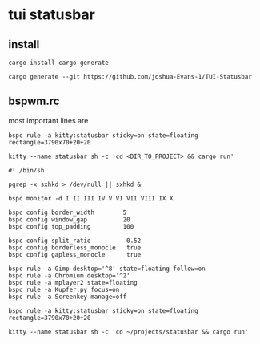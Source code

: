 # tui statusbar

## install 

```cargo install cargo-generate```

```cargo generate --git https://github.com/joshua-Evans-1/TUI-Statusbar```


## bspwm.rc 

most important lines are

```bspc rule -a kitty:statusbar sticky=on state=floating rectangle=3790x70+20+20```

```kitty --name statusbar sh -c 'cd <DIR_TO_PROJECT> && cargo run'```


```
#! /bin/sh

pgrep -x sxhkd > /dev/null || sxhkd &

bspc monitor -d I II III IV V VI VII VIII IX X

bspc config border_width        5
bspc config window_gap          20
bspc config top_padding         100 

bspc config split_ratio          0.52
bspc config borderless_monocle   true
bspc config gapless_monocle      true

bspc rule -a Gimp desktop='^8' state=floating follow=on
bspc rule -a Chromium desktop='^2'
bspc rule -a mplayer2 state=floating
bspc rule -a Kupfer.py focus=on
bspc rule -a Screenkey manage=off

bspc rule -a kitty:statusbar sticky=on state=floating rectangle=3790x70+20+20

kitty --name statusbar sh -c 'cd ~/projects/statusbar && cargo run' 
```

